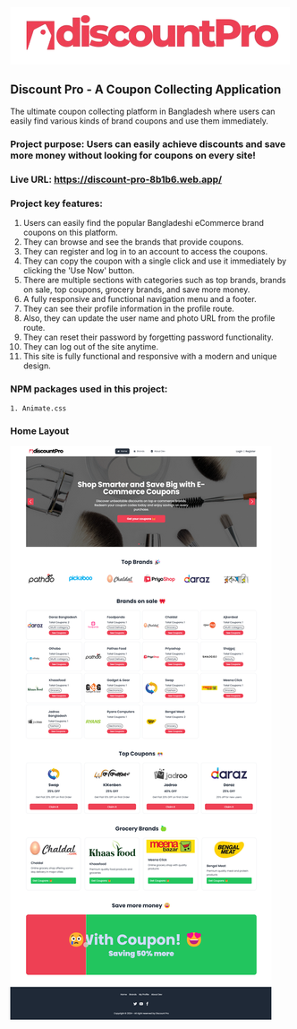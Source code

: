 <img src="./src/assets/logo-red.png">

## Discount Pro - A Coupon Collecting Application

The ultimate coupon collecting platform in Bangladesh where users can easily find various kinds of brand coupons and use them immediately.

### Project purpose: Users can easily achieve discounts and save more money without looking for coupons on every site!

### Live URL: https://discount-pro-8b1b6.web.app/

### Project key features:

1. Users can easily find the popular Bangladeshi eCommerce brand coupons on this platform.
2. They can browse and see the brands that provide coupons.
3. They can register and log in to an account to access the coupons.
4. They can copy the coupon with a single click and use it immediately by clicking the 'Use Now' button.
5. There are multiple sections with categories such as top brands, brands on sale, top coupons, grocery brands, and save more money.
6. A fully responsive and functional navigation menu and a footer.
7. They can see their profile information in the profile route.
8. Also, they can update the user name and photo URL from the profile route.
9. They can reset their password by forgetting password functionality.
10. They can log out of the site anytime.
11. This site is fully functional and responsive with a modern and unique design.

### NPM packages used in this project:

    1. Animate.css

### Home Layout

<img src="./src/assets/Design/home.png">
